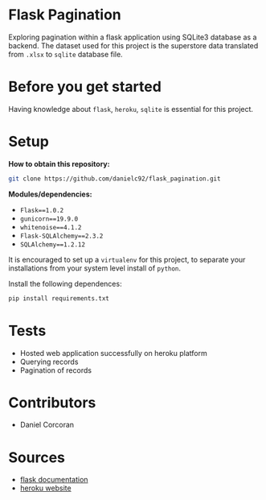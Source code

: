 # Flask Pagination
Exploring pagination within a flask application using SQLite3 database as a backend. The dataset used for this project is the superstore data translated from `.xlsx` to `sqlite` database file.

# Before you get started
Having knowledge about `flask`, `heroku`, `sqlite` is essential for this project.

# Setup
**How to obtain this repository:**
```sh
git clone https://github.com/danielc92/flask_pagination.git
```
**Modules/dependencies:**
- `Flask==1.0.2`
- `gunicorn==19.9.0`
- `whitenoise==4.1.2`
- `Flask-SQLAlchemy==2.3.2`
- `SQLAlchemy==1.2.12`

It is encouraged to set up a `virtualenv` for this project, to separate your installations from your system level install of `python`.

Install the following dependences:
```sh
pip install requirements.txt
```

# Tests
- Hosted web application successfully on heroku platform
- Querying records
- Pagination of records

# Contributors
- Daniel Corcoran

# Sources
- [flask documentation](http://flask.pocoo.org/)
- [heroku website](https://heroku.com)